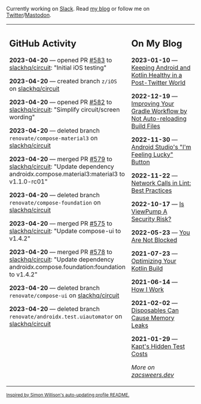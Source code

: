 Currently working on [Slack](https://slack.com/). Read [my blog](https://zacsweers.dev/) or follow me on [Twitter](https://twitter.com/ZacSweers)/[Mastodon](https://hachyderm.io/@ZacSweers).

<table><tr><td valign="top" width="60%">

## GitHub Activity
<!-- githubActivity starts -->
**2023-04-20** — opened PR [#583](https://github.com/slackhq/circuit/pull/583) to [slackhq/circuit](https://github.com/slackhq/circuit): "Initial iOS testing"

**2023-04-20** — created branch `z/iOS` on [slackhq/circuit](https://github.com/slackhq/circuit)

**2023-04-20** — opened PR [#582](https://github.com/slackhq/circuit/pull/582) to [slackhq/circuit](https://github.com/slackhq/circuit): "Simplify circuit/screen wording"

**2023-04-20** — deleted branch `renovate/compose-material3` on [slackhq/circuit](https://github.com/slackhq/circuit)

**2023-04-20** — merged PR [#579](https://github.com/slackhq/circuit/pull/579) to [slackhq/circuit](https://github.com/slackhq/circuit): "Update dependency androidx.compose.material3:material3 to v1.1.0-rc01"

**2023-04-20** — deleted branch `renovate/compose-foundation` on [slackhq/circuit](https://github.com/slackhq/circuit)

**2023-04-20** — merged PR [#575](https://github.com/slackhq/circuit/pull/575) to [slackhq/circuit](https://github.com/slackhq/circuit): "Update compose-ui to v1.4.2"

**2023-04-20** — merged PR [#578](https://github.com/slackhq/circuit/pull/578) to [slackhq/circuit](https://github.com/slackhq/circuit): "Update dependency androidx.compose.foundation:foundation to v1.4.2"

**2023-04-20** — deleted branch `renovate/compose-ui` on [slackhq/circuit](https://github.com/slackhq/circuit)

**2023-04-20** — deleted branch `renovate/androidx.test.uiautomator` on [slackhq/circuit](https://github.com/slackhq/circuit)
<!-- githubActivity ends -->
</td><td valign="top" width="40%">

## On My Blog
<!-- blog starts -->
**2023-01-10** — [Keeping Android and Kotlin Healthy in a Post-Twitter World](https://www.zacsweers.dev/keeping-android-healthy/)

**2022-12-19** — [Improving Your Gradle Workflow by Not Auto-reloading Build Files](https://www.zacsweers.dev/improving-your-workflow-by-not-auto-reloading-build-files/)

**2022-11-30** — [Android Studio's "I'm Feeling Lucky" Button](https://www.zacsweers.dev/android-studios-im-feeling-lucky-button/)

**2022-11-22** — [Network Calls in Lint: Best Practices](https://www.zacsweers.dev/network-calls-in-lint-best-practices/)

**2022-10-17** — [Is ViewPump A Security Risk?](https://www.zacsweers.dev/is-viewpump-a-security-risk/)

**2022-05-23** — [You Are Not Blocked](https://www.zacsweers.dev/you-are-not-blocked/)

**2021-07-23** — [Optimizing Your Kotlin Build](https://www.zacsweers.dev/optimizing-your-kotlin-build/)

**2021-06-14** — [How I Work](https://www.zacsweers.dev/how-i-work/)

**2021-02-02** — [Disposables Can Cause Memory Leaks](https://www.zacsweers.dev/disposables-can-cause-memory-leaks/)

**2021-01-29** — [Kapt's Hidden Test Costs](https://www.zacsweers.dev/kapts-hidden-test-costs/)
<!-- blog ends -->
_More on [zacsweers.dev](https://zacsweers.dev/)_
</td></tr></table>

<sub><a href="https://simonwillison.net/2020/Jul/10/self-updating-profile-readme/">Inspired by Simon Willison's auto-updating profile README.</a></sub>